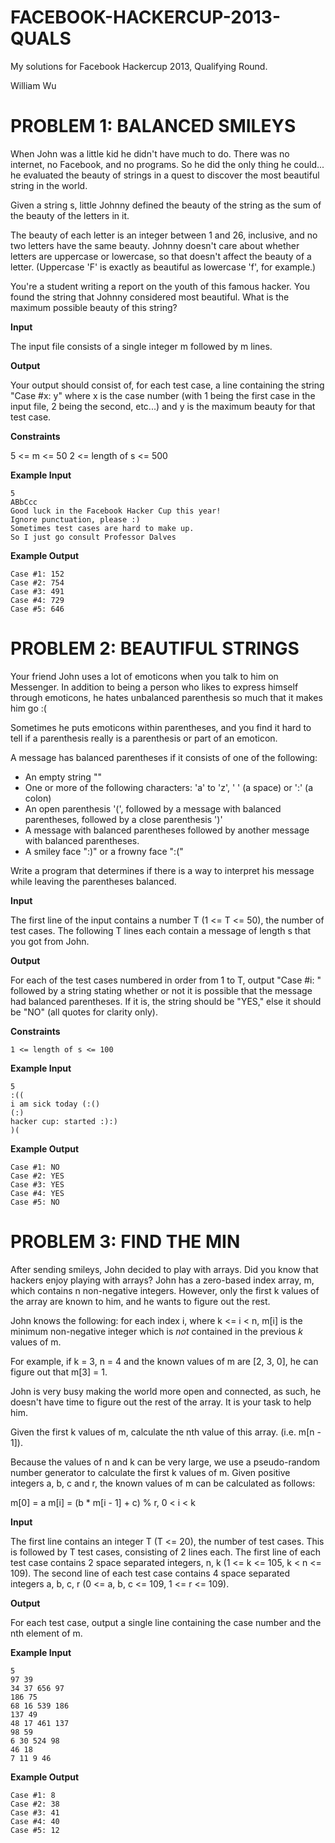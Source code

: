 FACEBOOK-HACKERCUP-2013-QUALS
=============================

My solutions for Facebook Hackercup 2013, Qualifying Round.

William Wu



PROBLEM 1: BALANCED SMILEYS
=============================

When John was a little kid he didn't have much to do. There was no internet, no Facebook, and no programs. So he did the only thing he could... he evaluated the beauty of strings in a quest to discover the most beautiful string in the world.

Given a string s, little Johnny defined the beauty of the string as the sum of the beauty of the letters in it.

The beauty of each letter is an integer between 1 and 26, inclusive, and no two letters have the same beauty. Johnny doesn't care about whether letters are uppercase or lowercase, so that doesn't affect the beauty of a letter. (Uppercase 'F' is exactly as beautiful as lowercase 'f', for example.)

You're a student writing a report on the youth of this famous hacker. You found the string that Johnny considered most beautiful. What is the maximum possible beauty of this string?

__Input__

The input file consists of a single integer m followed by m lines.

__Output__

Your output should consist of, for each test case, a line containing the string "Case #x: y" where x is the case number (with 1 being the first case in the input file, 2 being the second, etc...) and y is the maximum beauty for that test case.

__Constraints__

5 <= m <= 50
2 <= length of s <= 500


__Example Input__

	5
	ABbCcc
	Good luck in the Facebook Hacker Cup this year!
	Ignore punctuation, please :)
	Sometimes test cases are hard to make up.
	So I just go consult Professor Dalves


__Example Output__

	Case #1: 152
	Case #2: 754
	Case #3: 491
	Case #4: 729
	Case #5: 646



PROBLEM 2: BEAUTIFUL STRINGS
=============================

Your friend John uses a lot of emoticons when you talk to him on Messenger. In addition to being a person who likes to express himself through emoticons, he hates unbalanced parenthesis so much that it makes him go :(
 
Sometimes he puts emoticons within parentheses, and you find it hard to tell if a parenthesis really is a parenthesis or part of an emoticon.
 
A message has balanced parentheses if it consists of one of the following:
- An empty string ""
- One or more of the following characters: 'a' to 'z', ' ' (a space) or ':' (a colon)
- An open parenthesis '(', followed by a message with balanced parentheses, followed by a close parenthesis ')'
- A message with balanced parentheses followed by another message with balanced parentheses.
- A smiley face ":)" or a frowny face ":("
 
Write a program that determines if there is a way to interpret his message while leaving the parentheses balanced.
 
__Input__

The first line of the input contains a number T (1 <= T <= 50), the number of test cases.
The following T lines each contain a message of length s that you got from John.
 
__Output__

For each of the test cases numbered in order from 1 to T, output "Case #i: " followed by a string stating whether or not it is possible that the message had balanced parentheses. If it is, the string should be "YES," else it should be "NO" (all quotes for clarity only).
 
__Constraints__

	1 <= length of s <= 100

__Example Input__

	5
	:((
	i am sick today (:()
	(:)
	hacker cup: started :):)
	)(

__Example Output__

	Case #1: NO
	Case #2: YES
	Case #3: YES
	Case #4: YES
	Case #5: NO



PROBLEM 3: FIND THE MIN
=============================
After sending smileys, John decided to play with arrays. Did you know that hackers enjoy playing with arrays? John has a zero-based index array, m, which contains n non-negative integers. However, only the first k values of the array are known to him, and he wants to figure out the rest.
 
John knows the following: for each index i, where k <= i < n, m[i] is the minimum non-negative integer which is *not* contained in the previous *k* values of m.
 
For example, if k = 3, n = 4 and the known values of m are [2, 3, 0], he can figure out that m[3] = 1.
 
John is very busy making the world more open and connected, as such, he doesn't have time to figure out the rest of the array. It is your task to help him.
 
Given the first k values of m, calculate the nth value of this array. (i.e. m[n - 1]).
 
Because the values of n and k can be very large, we use a pseudo-random number generator to calculate the first k values of m. Given positive integers a, b, c and r, the known values of m can be calculated as follows:

m[0] = a
m[i] = (b * m[i - 1] + c) % r, 0 < i < k
 
__Input__

The first line contains an integer T (T <= 20), the number of test cases.
This is followed by T test cases, consisting of 2 lines each.
The first line of each test case contains 2 space separated integers, n, k (1 <= k <= 105, k < n <= 109).
The second line of each test case contains 4 space separated integers a, b, c, r (0 <= a, b, c <= 109, 1 <= r <= 109).

__Output__

For each test case, output a single line containing the case number and the nth element of m.

__Example Input__

	5
	97 39
	34 37 656 97
	186 75
	68 16 539 186
	137 49
	48 17 461 137
	98 59
	6 30 524 98
	46 18
	7 11 9 46

__Example Output__

	Case #1: 8
	Case #2: 38
	Case #3: 41
	Case #4: 40
	Case #5: 12